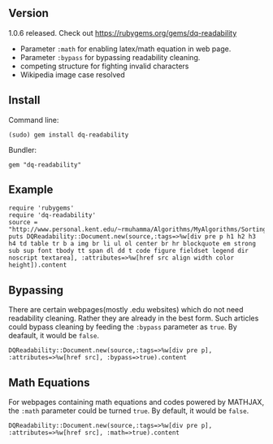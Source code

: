 Version
-------
1.0.6 released. Check out https://rubygems.org/gems/dq-readability

* Parameter ```:math``` for enabling latex/math equation in web page.
* Parameter ```:bypass``` for bypassing readability cleaning.
* competing structure for fighting invalid characters
* Wikipedia image case resolved

Install
-------
Command line:

    (sudo) gem install dq-readability

Bundler:

    gem "dq-readability"

Example
-------
    require 'rubygems'
    require 'dq-readability'
    source = "http://www.personal.kent.edu/~rmuhamma/Algorithms/MyAlgorithms/Sorting/radixSort.htm"
    puts DQReadability::Document.new(source,:tags=>%w[div pre p h1 h2 h3 h4 td table tr b a img br li ul ol center br hr blockquote em strong sub sup font tbody tt span dl dd t code figure fieldset legend dir noscript textarea], :attributes=>%w[href src align width color height]).content

Bypassing
---------

There are certain webpages(mostly .edu websites) which do not need readability cleaning. Rather they are already in the best form. Such articles could bypass cleaning by feeding the ```:bypass``` parameter as ```true```. By deafault, it would be ```false```.

    DQReadability::Document.new(source,:tags=>%w[div pre p], :attributes=>%w[href src], :bypass=>true).content


Math Equations
--------------

For webpages containing math equations and codes powered by MATHJAX, the ```:math``` parameter could be turned ```true```. By default, it would be ```false```.

    DQReadability::Document.new(source,:tags=>%w[div pre p], :attributes=>%w[href src], :math=>true).content
